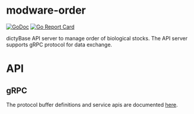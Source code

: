 # modware-order

[![GoDoc](https://godoc.org/github.com/dictybase/modware-order?status.svg)](https://godoc.org/github.com/dictybase/modware-order)
[![Go Report Card](https://goreportcard.com/badge/github.com/dictybase/modware-order)](https://goreportcard.com/report/github.com/dictybase/modware-order)

dictyBase API server to manage order of biological stocks. The API server supports gRPC protocol for data exchange.

# API

## gRPC

The protocol buffer definitions and service apis are documented
[here](https://github.com/dictyBase/dictybaseapis/blob/master/dictybase/order/order.proto).
